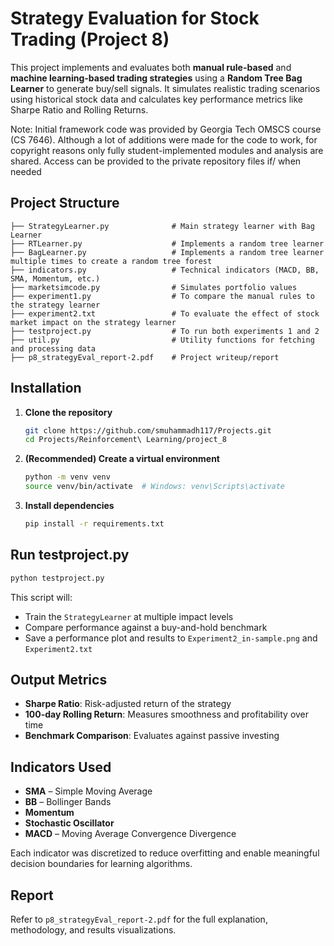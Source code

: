 # Strategy Evaluation for Stock Trading (Project 8)

This project implements and evaluates both **manual rule-based** and **machine learning-based trading strategies** using a **Random Tree Bag Learner** to generate buy/sell signals. It simulates realistic trading scenarios using historical stock data and calculates key performance metrics like Sharpe Ratio and Rolling Returns.

Note: Initial framework code was provided by Georgia Tech OMSCS course (CS 7646). Although a lot of additions were made for the code to work, for copyright reasons only fully student-implemented modules and analysis are shared. Access can be provided to the private repository files if/ when needed


## Project Structure

```
├── StrategyLearner.py              # Main strategy learner with Bag Learner
├── RTLearner.py                    # Implements a random tree learner 
├── BagLearner.py                   # Implements a random tree learner multiple times to create a random tree forest
├── indicators.py                   # Technical indicators (MACD, BB, SMA, Momentum, etc.)
├── marketsimcode.py                # Simulates portfolio values
├── experiment1.py                  # To compare the manual rules to the strategy learner
├── experiment2.txt                 # To evaluate the effect of stock market impact on the strategy learner
├── testproject.py                  # To run both experiments 1 and 2
├── util.py                         # Utility functions for fetching and processing data
├── p8_strategyEval_report-2.pdf    # Project writeup/report
```

## Installation

1. **Clone the repository**
   ```bash
   git clone https://github.com/smuhammadh117/Projects.git
   cd Projects/Reinforcement\ Learning/project_8
   ```

2. **(Recommended) Create a virtual environment**
   ```bash
   python -m venv venv
   source venv/bin/activate  # Windows: venv\Scripts\activate
   ```

3. **Install dependencies**
   ```bash
   pip install -r requirements.txt
   ```

## Run testproject.py

```bash
python testproject.py
```

This script will:
- Train the `StrategyLearner` at multiple impact levels
- Compare performance against a buy-and-hold benchmark
- Save a performance plot and results to `Experiment2_in-sample.png` and `Experiment2.txt`

## Output Metrics

- **Sharpe Ratio**: Risk-adjusted return of the strategy
- **100-day Rolling Return**: Measures smoothness and profitability over time
- **Benchmark Comparison**: Evaluates against passive investing

## Indicators Used

- **SMA** – Simple Moving Average
- **BB** – Bollinger Bands
- **Momentum**
- **Stochastic Oscillator**
- **MACD** – Moving Average Convergence Divergence

Each indicator was discretized to reduce overfitting and enable meaningful decision boundaries for learning algorithms.

## Report

Refer to `p8_strategyEval_report-2.pdf` for the full explanation, methodology, and results visualizations.
